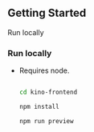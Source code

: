 ## Getting Started

Run locally

### Run locally

- Requires node.

  ```bash

  cd kino-frontend

  npm install

  npm run preview

  ```
